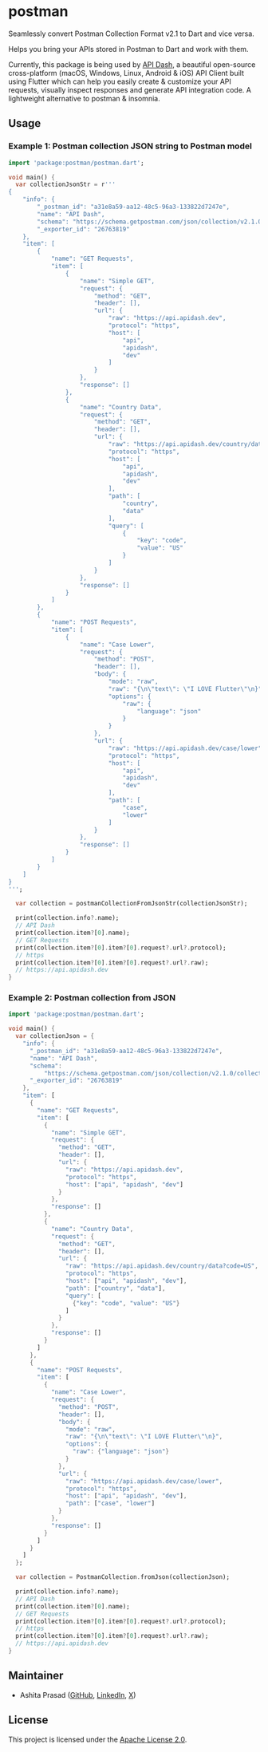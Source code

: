 # postman

Seamlessly convert Postman Collection Format v2.1 to Dart and vice versa.

Helps you bring your APIs stored in Postman to Dart and work with them.

Currently, this package is being used by [API Dash](https://github.com/foss42/apidash), a beautiful open-source cross-platform (macOS, Windows, Linux, Android & iOS) API Client built using Flutter which can help you easily create & customize your API requests, visually inspect responses and generate API integration code. A lightweight alternative to postman & insomnia.

## Usage

### Example 1: Postman collection JSON string to Postman model

```dart
import 'package:postman/postman.dart';

void main() {
  var collectionJsonStr = r'''
{
	"info": {
		"_postman_id": "a31e8a59-aa12-48c5-96a3-133822d7247e",
		"name": "API Dash",
		"schema": "https://schema.getpostman.com/json/collection/v2.1.0/collection.json",
		"_exporter_id": "26763819"
	},
	"item": [
		{
			"name": "GET Requests",
			"item": [
				{
					"name": "Simple GET",
					"request": {
						"method": "GET",
						"header": [],
						"url": {
							"raw": "https://api.apidash.dev",
							"protocol": "https",
							"host": [
								"api",
								"apidash",
								"dev"
							]
						}
					},
					"response": []
				},
				{
					"name": "Country Data",
					"request": {
						"method": "GET",
						"header": [],
						"url": {
							"raw": "https://api.apidash.dev/country/data?code=US",
							"protocol": "https",
							"host": [
								"api",
								"apidash",
								"dev"
							],
							"path": [
								"country",
								"data"
							],
							"query": [
								{
									"key": "code",
									"value": "US"
								}
							]
						}
					},
					"response": []
				}
			]
		},
		{
			"name": "POST Requests",
			"item": [
				{
					"name": "Case Lower",
					"request": {
						"method": "POST",
						"header": [],
						"body": {
							"mode": "raw",
							"raw": "{\n\"text\": \"I LOVE Flutter\"\n}",
							"options": {
								"raw": {
									"language": "json"
								}
							}
						},
						"url": {
							"raw": "https://api.apidash.dev/case/lower",
							"protocol": "https",
							"host": [
								"api",
								"apidash",
								"dev"
							],
							"path": [
								"case",
								"lower"
							]
						}
					},
					"response": []
				}
			]
		}
	]
}
''';

  var collection = postmanCollectionFromJsonStr(collectionJsonStr);

  print(collection.info?.name);
  // API Dash
  print(collection.item?[0].name);
  // GET Requests
  print(collection.item?[0].item?[0].request?.url?.protocol);
  // https
  print(collection.item?[0].item?[0].request?.url?.raw);
  // https://api.apidash.dev
}
```

### Example 2: Postman collection from JSON

```dart
import 'package:postman/postman.dart';

void main() {
  var collectionJson = {
    "info": {
      "_postman_id": "a31e8a59-aa12-48c5-96a3-133822d7247e",
      "name": "API Dash",
      "schema":
          "https://schema.getpostman.com/json/collection/v2.1.0/collection.json",
      "_exporter_id": "26763819"
    },
    "item": [
      {
        "name": "GET Requests",
        "item": [
          {
            "name": "Simple GET",
            "request": {
              "method": "GET",
              "header": [],
              "url": {
                "raw": "https://api.apidash.dev",
                "protocol": "https",
                "host": ["api", "apidash", "dev"]
              }
            },
            "response": []
          },
          {
            "name": "Country Data",
            "request": {
              "method": "GET",
              "header": [],
              "url": {
                "raw": "https://api.apidash.dev/country/data?code=US",
                "protocol": "https",
                "host": ["api", "apidash", "dev"],
                "path": ["country", "data"],
                "query": [
                  {"key": "code", "value": "US"}
                ]
              }
            },
            "response": []
          }
        ]
      },
      {
        "name": "POST Requests",
        "item": [
          {
            "name": "Case Lower",
            "request": {
              "method": "POST",
              "header": [],
              "body": {
                "mode": "raw",
                "raw": "{\n\"text\": \"I LOVE Flutter\"\n}",
                "options": {
                  "raw": {"language": "json"}
                }
              },
              "url": {
                "raw": "https://api.apidash.dev/case/lower",
                "protocol": "https",
                "host": ["api", "apidash", "dev"],
                "path": ["case", "lower"]
              }
            },
            "response": []
          }
        ]
      }
    ]
  };

  var collection = PostmanCollection.fromJson(collectionJson);

  print(collection.info?.name);
  // API Dash
  print(collection.item?[0].name);
  // GET Requests
  print(collection.item?[0].item?[0].request?.url?.protocol);
  // https
  print(collection.item?[0].item?[0].request?.url?.raw);
  // https://api.apidash.dev
}
```

## Maintainer

- Ashita Prasad ([GitHub](https://github.com/ashitaprasad), [LinkedIn](https://www.linkedin.com/in/ashitaprasad/), [X](https://x.com/ashitaprasad))

## License

This project is licensed under the [Apache License 2.0](https://github.com/foss42/apidash/blob/main/packages/postman/LICENSE).
